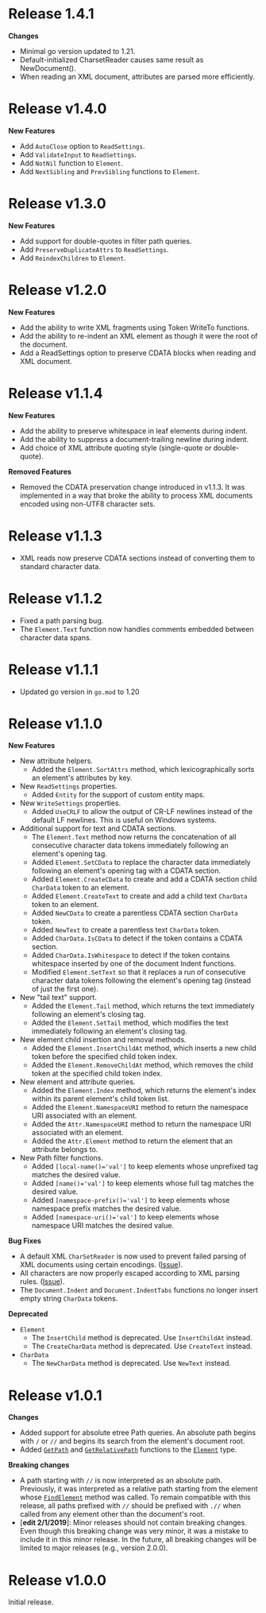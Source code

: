 Release 1.4.1
=============

**Changes**

* Minimal go version updated to 1.21.
* Default-initialized CharsetReader causes same result as NewDocument().
* When reading an XML document, attributes are parsed more efficiently.

Release v1.4.0
==============

**New Features**

* Add `AutoClose` option to `ReadSettings`.
* Add `ValidateInput` to `ReadSettings`.
* Add `NotNil` function to `Element`.
* Add `NextSibling` and `PrevSibling` functions to `Element`.

Release v1.3.0
==============

**New Features**

* Add support for double-quotes in filter path queries.
* Add `PreserveDuplicateAttrs` to `ReadSettings`.
* Add `ReindexChildren` to `Element`.

Release v1.2.0
==============

**New Features**

* Add the ability to write XML fragments using Token WriteTo functions.
* Add the ability to re-indent an XML element as though it were the root of
  the document.
* Add a ReadSettings option to preserve CDATA blocks when reading and XML
  document.

Release v1.1.4
==============

**New Features**

* Add the ability to preserve whitespace in leaf elements during indent.
* Add the ability to suppress a document-trailing newline during indent.
* Add choice of XML attribute quoting style (single-quote or double-quote).

**Removed Features**

* Removed the CDATA preservation change introduced in v1.1.3. It was
  implemented in a way that broke the ability to process XML documents
  encoded using non-UTF8 character sets.

Release v1.1.3
==============

* XML reads now preserve CDATA sections instead of converting them to
  standard character data.

Release v1.1.2
==============

* Fixed a path parsing bug.
* The `Element.Text` function now handles comments embedded between
  character data spans.

Release v1.1.1
==============

* Updated go version in `go.mod` to 1.20

Release v1.1.0
==============

**New Features**

* New attribute helpers.
  * Added the `Element.SortAttrs` method, which lexicographically sorts an
    element's attributes by key.
* New `ReadSettings` properties.
  * Added `Entity` for the support of custom entity maps.
* New `WriteSettings` properties.
  * Added `UseCRLF` to allow the output of CR-LF newlines instead of the
    default LF newlines. This is useful on Windows systems.
* Additional support for text and CDATA sections.
  * The `Element.Text` method now returns the concatenation of all consecutive
    character data tokens immediately following an element's opening tag.
  * Added `Element.SetCData` to replace the character data immediately
    following an element's opening tag with a CDATA section.
  * Added `Element.CreateCData` to create and add a CDATA section child
    `CharData` token to an element.
  * Added `Element.CreateText` to create and add a child text `CharData` token
    to an element.
  * Added `NewCData` to create a parentless CDATA section `CharData` token.
  * Added `NewText` to create a parentless text `CharData`
    token.
  * Added `CharData.IsCData` to detect if the token contains a CDATA section.
  * Added `CharData.IsWhitespace` to detect if the token contains whitespace
    inserted by one of the document Indent functions.
  * Modified `Element.SetText` so that it replaces a run of consecutive
    character data tokens following the element's opening tag (instead of just
    the first one).
* New "tail text" support.
  * Added the `Element.Tail` method, which returns the text immediately
    following an element's closing tag.
  * Added the `Element.SetTail` method, which modifies the text immediately
    following an element's closing tag.
* New element child insertion and removal methods.
  * Added the `Element.InsertChildAt` method, which inserts a new child token
    before the specified child token index.
  * Added the `Element.RemoveChildAt` method, which removes the child token at
    the specified child token index.
* New element and attribute queries.
  * Added the `Element.Index` method, which returns the element's index within
    its parent element's child token list.
  * Added the `Element.NamespaceURI` method to return the namespace URI
    associated with an element.
  * Added the `Attr.NamespaceURI` method to return the namespace URI
    associated with an element.
  * Added the `Attr.Element` method to return the element that an attribute
    belongs to.
* New Path filter functions.
  * Added `[local-name()='val']` to keep elements whose unprefixed tag matches
    the desired value.
  * Added `[name()='val']` to keep elements whose full tag matches the desired
    value.
  * Added `[namespace-prefix()='val']` to keep elements whose namespace prefix
    matches the desired value.
  * Added `[namespace-uri()='val']` to keep elements whose namespace URI
    matches the desired value.

**Bug Fixes**

* A default XML `CharSetReader` is now used to prevent failed parsing of XML
  documents using certain encodings.
  ([Issue](https://github.com/beevik/etree/issues/53)).
* All characters are now properly escaped according to XML parsing rules.
  ([Issue](https://github.com/beevik/etree/issues/55)).
* The `Document.Indent` and `Document.IndentTabs` functions no longer insert
  empty string `CharData` tokens.

**Deprecated**

* `Element`
    * The `InsertChild` method is deprecated. Use `InsertChildAt` instead.
    * The `CreateCharData` method is deprecated. Use `CreateText` instead.
* `CharData`
    * The `NewCharData` method is deprecated. Use `NewText` instead.


Release v1.0.1
==============

**Changes**

* Added support for absolute etree Path queries. An absolute path begins with
  `/` or `//` and begins its search from the element's document root.
* Added [`GetPath`](https://godoc.org/github.com/beevik/etree#Element.GetPath)
  and [`GetRelativePath`](https://godoc.org/github.com/beevik/etree#Element.GetRelativePath)
  functions to the [`Element`](https://godoc.org/github.com/beevik/etree#Element)
  type.

**Breaking changes**

* A path starting with `//` is now interpreted as an absolute path.
  Previously, it was interpreted as a relative path starting from the element
  whose
  [`FindElement`](https://godoc.org/github.com/beevik/etree#Element.FindElement)
  method was called.  To remain compatible with this release, all paths
  prefixed with `//` should be prefixed with `.//` when called from any
  element other than the document's root.
* [**edit 2/1/2019**]: Minor releases should not contain breaking changes.
  Even though this breaking change was very minor, it was a mistake to include
  it in this minor release. In the future, all breaking changes will be
  limited to major releases (e.g., version 2.0.0).

Release v1.0.0
==============

Initial release.
